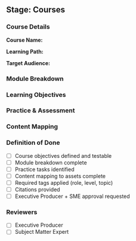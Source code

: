## Stage: Courses

### Course Details
<!-- Provide course details -->

**Course Name:**

**Learning Path:**

**Target Audience:**

### Module Breakdown
<!-- List modules and their objectives -->

### Learning Objectives
<!-- What will learners be able to do after completing this course? -->

### Practice & Assessment
<!-- Describe practice tasks and assessment approach -->

### Content Mapping
<!-- Map to YouTube videos, blog posts, and academy lessons -->

### Definition of Done
- [ ] Course objectives defined and testable
- [ ] Module breakdown complete
- [ ] Practice tasks identified
- [ ] Content mapping to assets complete
- [ ] Required tags applied (role, level, topic)
- [ ] Citations provided
- [ ] Executive Producer + SME approval requested

### Reviewers
- [ ] Executive Producer
- [ ] Subject Matter Expert
